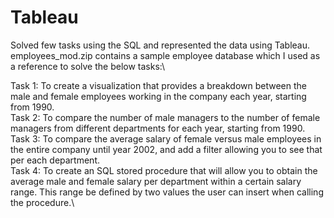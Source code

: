 # Tableau

Solved few tasks using the SQL and represented the data using Tableau.
employees_mod.zip contains a sample employee database which I used as a reference to solve the below tasks:\

Task 1: To create a visualization that provides a breakdown between the male and female employees working in the company each year, starting from 1990.\
Task 2: To compare the number of male managers to the number of female managers from different departments for each year, starting from 1990.\
Task 3: To compare the average salary of female versus male employees in the entire company until year 2002, and add a filter allowing you to see that per each department.\
Task 4: To create an SQL stored procedure that will allow you to obtain the average male and female salary per department within a certain salary range. This range be defined by two values the user can insert when calling the procedure.\

